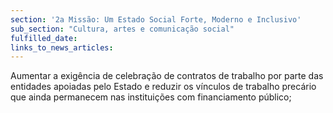 ```yaml
---
section: '2a Missão: Um Estado Social Forte, Moderno e Inclusivo'
sub_section: "Cultura, artes e comunicação social"
fulfilled_date:
links_to_news_articles:
---
```


Aumentar a exigência de celebração de contratos de trabalho por parte das entidades apoiadas pelo Estado e reduzir os vínculos de trabalho precário que ainda permanecem nas instituições com financiamento público;